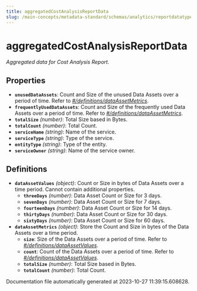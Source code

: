 ```yaml
---
title: aggregatedCostAnalysisReportData
slug: /main-concepts/metadata-standard/schemas/analytics/reportdatatype/aggregatedcostanalysisreportdata
---
```


# aggregatedCostAnalysisReportData

*Aggregated data for Cost Analysis Report.*

## Properties

- **`unusedDataAssets`**: Count and Size of the unused Data Assets over a period of time. Refer to *[#/definitions/dataAssetMetrics](#definitions/dataAssetMetrics)*.
- **`frequentlyUsedDataAssets`**: Count and Size of the frequently used Data Assets over a period of time. Refer to *[#/definitions/dataAssetMetrics](#definitions/dataAssetMetrics)*.
- **`totalSize`** *(number)*: Total Size based in Bytes.
- **`totalCount`** *(number)*: Total Count.
- **`serviceName`** *(string)*: Name of the service.
- **`serviceType`** *(string)*: Type of the service.
- **`entityType`** *(string)*: Type of the entity.
- **`serviceOwner`** *(string)*: Name of the service owner.
## Definitions

- <a id="definitions/dataAssetValues"></a>**`dataAssetValues`** *(object)*: Count or Size in bytes of Data Assets over a time period. Cannot contain additional properties.
  - **`threeDays`** *(number)*: Data Asset Count or Size for 3 days.
  - **`sevenDays`** *(number)*: Data Asset Count or Size for 7 days.
  - **`fourteenDays`** *(number)*: Data Asset Count or Size for 14 days.
  - **`thirtyDays`** *(number)*: Data Asset Count or Size for 30 days.
  - **`sixtyDays`** *(number)*: Data Asset Count or Size for 60 days.
- <a id="definitions/dataAssetMetrics"></a>**`dataAssetMetrics`** *(object)*: Store the Count and Size in bytes of the Data Assets over a time period.
  - **`size`**: Size of the Data Assets over a period of time. Refer to *[#/definitions/dataAssetValues](#definitions/dataAssetValues)*.
  - **`count`**: Count of the Data Assets over a period of time. Refer to *[#/definitions/dataAssetValues](#definitions/dataAssetValues)*.
  - **`totalSize`** *(number)*: Total Size based in Bytes.
  - **`totalCount`** *(number)*: Total Count.


Documentation file automatically generated at 2023-10-27 11:39:15.608628.
